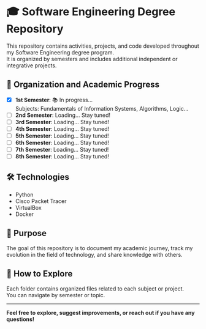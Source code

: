 # 🎓 Software Engineering Degree Repository

This repository contains activities, projects, and code developed throughout my Software Engineering degree program.  
It is organized by semesters and includes additional independent or integrative projects.

## 📁 Organization and Academic Progress

- [x] **1st Semester**: 📚 In progress...  
    Subjects: Fundamentals of Information Systems, Algorithms, Logic...
- [ ] **2nd Semester**: Loading... Stay tuned!
- [ ] **3rd Semester**: Loading... Stay tuned!
- [ ] **4th Semester**: Loading... Stay tuned!
- [ ] **5th Semester**: Loading... Stay tuned!
- [ ] **6th Semester**: Loading... Stay tuned!
- [ ] **7th Semester**: Loading... Stay tuned!
- [ ] **8th Semester**: Loading... Stay tuned!

## 🛠️ Technologies

- Python
- Cisco Packet Tracer
- VirtualBox
- Docker

## 📌 Purpose

The goal of this repository is to document my academic journey, track my evolution in the field of technology, and share knowledge with others.

## 🚀 How to Explore

Each folder contains organized files related to each subject or project.  
You can navigate by semester or topic.

---

**Feel free to explore, suggest improvements, or reach out if you have any questions!**


